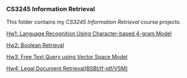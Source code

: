 ### CS3245 Information Retrieval
This folder contains my *CS3245 Information Retrieval* course projects.

[Hw1: Language Recognition Using Character-based 4-gram Model](https://github.com/senyuuri/cs3245-information-retrieval/tree/master/hw1) 

[Hw2: Boolean Retrieval](https://github.com/senyuuri/cs3245-information-retrieval/tree/master/hw2) 

[Hw3: Free Text Query using Vector Space Model](https://github.com/senyuuri/cs3245-information-retrieval/tree/master/hw3)

[Hw4: Legal Document Retrieval(BSBI/tf-idf/VSM)](https://github.com/senyuuri/cs3245-information-retrieval/tree/master/hw4) 

